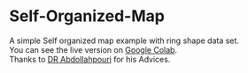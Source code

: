 # Self-Organized-Map
A simple Self organized map example with ring shape data set.\
You can see the live version on [Google Colab](https://colab.research.google.com/github/MosyMosy/Self-Organized-Map/blob/master/SOM.ipynb).\
Thanks to [DR Abdollahpouri](https://research.uok.ac.ir/~aabdollahpouri/) for his Advices.
